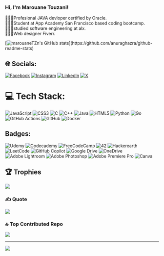 ### Hi, I'm Marouane Touzani!

🧑🏻‍💻Profesional JAVA devloper certified by Oracle.<br/>
👨🏻‍🎓Student at App Academy San Francisco based coding bootcamp.<br/>
👨🏻‍🎓studied software engineering at alx.<br/>
👨🏻‍🎨Web designer Fiverr.<br/>

[![marouaneTZn's GitHub stats]([https://github-readme-stats.vercel.app/api?username=marouaneTZn&theme=radical](https://github-readme-stats-zakaria-aitali.vercel.app/api?username=marouaneTZn&theme=radical))](https://github.com/anuraghazra/github-readme-stats)

## 🌐 Socials:
[![Facebook](https://img.shields.io/badge/Facebook-%231877F2.svg?logo=Facebook&logoColor=white)](https://facebook.com/matouzani) [![Instagram](https://img.shields.io/badge/Instagram-%23E4405F.svg?logo=Instagram&logoColor=white)](https://instagram.com/marouane1touzani) [![LinkedIn](https://img.shields.io/badge/LinkedIn-%230077B5.svg?logo=linkedin&logoColor=white)](https://linkedin.com/in/m-touzan) [![X](https://img.shields.io/badge/X-black.svg?logo=X&logoColor=white)](https://x.com/MarouaneTouza_) 

# 💻 Tech Stack:
![JavaScript](https://img.shields.io/badge/javascript-%23323330.svg?style=for-the-badge&logo=javascript&logoColor=%23F7DF1E) ![CSS3](https://img.shields.io/badge/css3-%231572B6.svg?style=for-the-badge&logo=css3&logoColor=white) ![C](https://img.shields.io/badge/c-%2300599C.svg?style=for-the-badge&logo=c&logoColor=white) ![C++](https://img.shields.io/badge/c++-%2300599C.svg?style=for-the-badge&logo=c%2B%2B&logoColor=white) ![Java](https://img.shields.io/badge/java-%23ED8B00.svg?style=for-the-badge&logo=openjdk&logoColor=white) ![HTML5](https://img.shields.io/badge/html5-%23E34F26.svg?style=for-the-badge&logo=html5&logoColor=white) ![Python](https://img.shields.io/badge/python-3670A0?style=for-the-badge&logo=python&logoColor=ffdd54) ![Go](https://img.shields.io/badge/go-%2300ADD8.svg?style=for-the-badge&logo=go&logoColor=white) ![GitHub Actions](https://img.shields.io/badge/github%20actions-%232671E5.svg?style=for-the-badge&logo=githubactions&logoColor=white) ![GitHub](https://img.shields.io/badge/github-%23121011.svg?style=for-the-badge&logo=github&logoColor=white) ![Docker](https://img.shields.io/badge/docker-%230db7ed.svg?style=for-the-badge&logo=docker&logoColor=white)

## Badges:
![Udemy](https://img.shields.io/badge/Udemy-A435F0?style=for-the-badge&logo=Udemy&logoColor=white)
![Codecademy](https://img.shields.io/badge/Codecademy-FFF0E5?style=for-the-badge&logo=codecademy&logoColor=1F243A)
![FreeCodeCamp](https://img.shields.io/badge/Freecodecamp-%23123.svg?&style=for-the-badge&logo=freecodecamp&logoColor=green)
![42](https://img.shields.io/badge/-42-black?style=for-the-badge&logo=42&logoColor=white)
![Hackerearth](https://img.shields.io/badge/HackerEarth-%232C3454.svg?&style=for-the-badge&logo=HackerEarth&logoColor=Blue)
![LeetCode](https://img.shields.io/badge/LeetCode-000000?style=for-the-badge&logo=LeetCode&logoColor=#d16c06)
![GitHub Copilot](https://img.shields.io/badge/github_copilot-8957E5?style=for-the-badge&logo=github-copilot&logoColor=white)
![Google Drive](https://img.shields.io/badge/Google%20Drive-4285F4?style=for-the-badge&logo=googledrive&logoColor=white)
![OneDrive](https://img.shields.io/badge/OneDrive-0078D4.svg?style=for-the-badge&logo=microsoftonedrive&logoColor=white)
![Adobe Lightroom](https://img.shields.io/badge/Adobe%20Lightroom-31A8FF.svg?style=for-the-badge&logo=Adobe%20Lightroom&logoColor=white)
![Adobe Photoshop](https://img.shields.io/badge/adobe%20photoshop-%2331A8FF.svg?style=for-the-badge&logo=adobe%20photoshop&logoColor=white)
![Adobe Premiere Pro](https://img.shields.io/badge/Adobe%20Premiere%20Pro-9999FF.svg?style=for-the-badge&logo=Adobe%20Premiere%20Pro&logoColor=white)
![Canva](https://img.shields.io/badge/Canva-%2300C4CC.svg?style=for-the-badge&logo=Canva&logoColor=white)

## 🏆 Trophies
![](https://github-profile-trophy.vercel.app/?username=marouaneTZn&theme=radical&no-frame=false&no-bg=true&margin-w=4)

### ✍️ Quote
![](https://quotes-github-readme.vercel.app/api?type=horizontal&theme=radical)

### 🔝 Top Contributed Repo
![](https://github-contributor-stats.vercel.app/api?username=marouaneTZn&limit=5&theme=dark&combine_all_yearly_contributions=true)


---
[![](https://visitcount.itsvg.in/api?id=marouaneTZn&icon=0&color=0)](https://visitcount.itsvg.in)

<!-- Proudly created with GPRM ( https://gprm.itsvg.in ) -->
